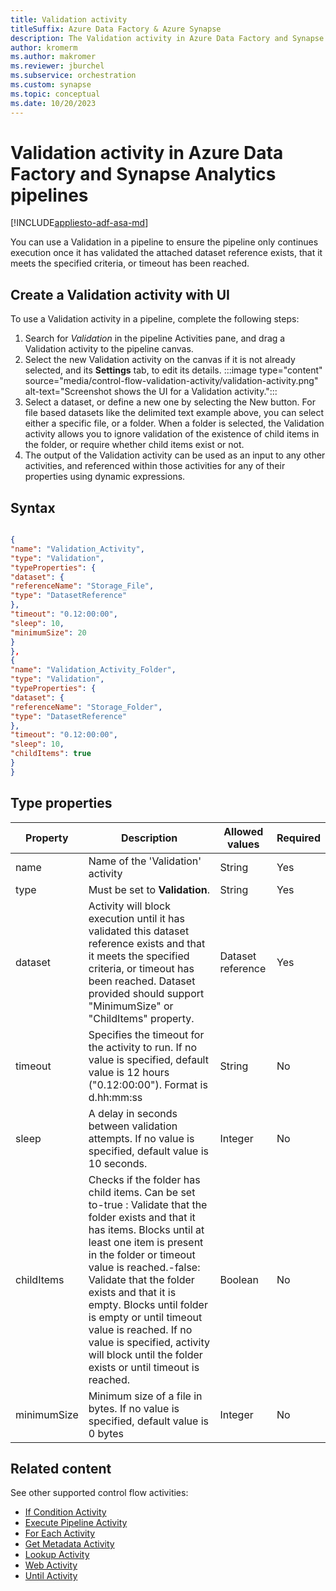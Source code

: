 ```yaml
---
title: Validation activity
titleSuffix: Azure Data Factory & Azure Synapse
description: The Validation activity in Azure Data Factory and Synapse Analytics delays execution of the pipeline until a dataset is validated with user-defined criteria.
author: kromerm
ms.author: makromer
ms.reviewer: jburchel
ms.subservice: orchestration
ms.custom: synapse
ms.topic: conceptual
ms.date: 10/20/2023
---
```


# Validation activity in Azure Data Factory and Synapse Analytics pipelines
[!INCLUDE[appliesto-adf-asa-md](includes/appliesto-adf-asa-md.md)]

You can use a Validation in a pipeline to ensure the pipeline only continues execution once it has validated the attached dataset reference exists, that it meets the specified criteria, or timeout has been reached.

## Create a Validation activity with UI

To use a Validation activity in a pipeline, complete the following steps:

1. Search for _Validation_ in the pipeline Activities pane, and drag a Validation activity to the pipeline canvas.
1. Select the new Validation activity on the canvas if it is not already selected, and its  **Settings** tab, to edit its details.
:::image type="content" source="media/control-flow-validation-activity/validation-activity.png" alt-text="Screenshot shows the UI for a Validation activity.":::
1. Select a dataset, or define a new one by selecting the New button.  For file based datasets like the delimited text example above, you can select either a specific file, or a folder.  When a folder is selected, the Validation activity allows you to ignore validation of the existence of child items in the folder, or require whether child items exist or not.
1. The output of the Validation activity can be used as an input to any other activities, and referenced within those activities for any of their properties using dynamic expressions.

## Syntax


```json

{
"name": "Validation_Activity",
"type": "Validation",
"typeProperties": {
"dataset": {
"referenceName": "Storage_File",
"type": "DatasetReference"
},
"timeout": "0.12:00:00",
"sleep": 10,
"minimumSize": 20
}
},
{
"name": "Validation_Activity_Folder",
"type": "Validation",
"typeProperties": {
"dataset": {
"referenceName": "Storage_Folder",
"type": "DatasetReference"
},
"timeout": "0.12:00:00",
"sleep": 10,
"childItems": true
}
}

```
## Type properties

|Property | Description | Allowed values | Required|
|-------- | ----------- | -------------- | --------|
|name | Name of the 'Validation' activity | String | Yes |
|type | Must be set to  **Validation**. | String | Yes |
|dataset | Activity will block execution until it has validated this dataset reference exists and that it meets the specified criteria, or timeout has been reached. Dataset provided should support "MinimumSize" or "ChildItems" property. | Dataset reference | Yes |
|timeout | Specifies the timeout for the activity to run. If no value is specified, default value is 12 hours ("0.12:00:00"). Format is d.hh:mm:ss | String | No |
|sleep | A delay in seconds between validation attempts. If no value is specified, default value is 10 seconds. | Integer | No |
|childItems | Checks if the folder has child items. Can be set to-true : Validate that the folder exists and that it has items. Blocks until at least one item is present in the folder or timeout value is reached.-false: Validate that the folder exists and that it is empty. Blocks until folder is empty or until timeout value is reached. If no value is specified, activity will block until the folder exists or until timeout is reached. | Boolean | No |
|minimumSize | Minimum size of a file in bytes. If no value is specified, default value is 0 bytes | Integer | No |


## Related content
See other supported control flow activities:

- [If Condition Activity](control-flow-if-condition-activity.md)
- [Execute Pipeline Activity](control-flow-execute-pipeline-activity.md)
- [For Each Activity](control-flow-for-each-activity.md)
- [Get Metadata Activity](control-flow-get-metadata-activity.md)
- [Lookup Activity](control-flow-lookup-activity.md)
- [Web Activity](control-flow-web-activity.md)
- [Until Activity](control-flow-until-activity.md)

